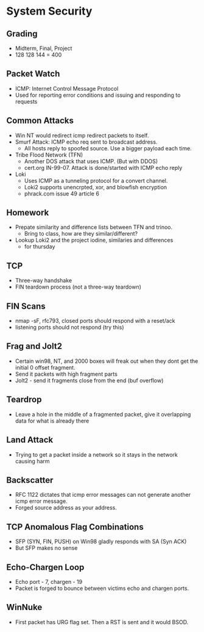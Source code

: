 # System Security

## Grading

- Midterm, Final, Project
-  128      128     144   = 400

## Packet Watch
- ICMP: Internet Control Message Protocol
- Used for reporting error conditions and issuing and responding to requests

## Common Attacks
- Win NT would redirect icmp redirect packets to itself.
- Smurf Attack: ICMP echo req sent to broadcast address.
   - All hosts reply to spoofed source. Use a bigger payload each time.
- Tribe Flood Network (TFN)
   - Another DOS attack that uses ICMP. (But with DDOS)
   - cert.org IN-99-07. Attack is done/started with ICMP echo reply
- Loki
   - Uses ICMP as a tunneling protocol for a convert channel.
   - Loki2 supports unencrpted, xor, and blowfish encryption
   - phrack.com issue 49 article 6

## Homework
- Prepate similarity and difference lists between TFN and trinoo. 
   - Bring to class, how are they similar/different?
- Lookup Loki2 and the project iodine, similaries and differences
   - for thursday

## TCP
- Three-way handshake
- FIN teardown process (not a three-way teardown)

## FIN Scans
- nmap -sF, rfc793, closed ports should respond with a reset/ack
- listening ports should not respond  (try this)

## Frag and Jolt2
- Certain win98, NT, and 2000 boxes will freak out when they dont
  get the initial 0 offset fragment. 
- Send it packets with high fragment parts
- Jolt2 - send it fragments close from the end (buf overflow)

## Teardrop
- Leave a hole in the middle of a fragmented packet, give it overlapping
  data for what is already there

## Land Attack
- Trying to get a packet inside a network so it stays in the network
  causing harm

## Backscatter
- RFC 1122 dictates that icmp error messages can not generate another 
  icmp error message. 
- Forged source address as your address.

## TCP Anomalous Flag Combinations
- SFP (SYN, FIN, PUSH) on Win98 gladly responds with SA (Syn ACK)
- But SFP makes no sense 

## Echo-Chargen Loop 
- Echo port - 7, chargen - 19
- Packet is forged to bounce between victims echo and chargen ports.

## WinNuke
- First packet has URG flag set. Then a RST is sent and it would BSOD. 

